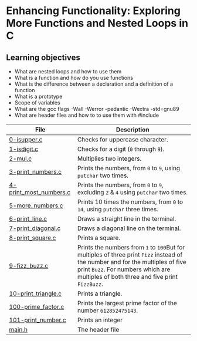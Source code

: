 # Enhancing Functionality: Exploring More Functions and Nested Loops in C

## Learning objectives 
* What are nested loops and how to use them
* What is a function and how do you use functions
* What is the difference between a declaration and a definition of a function
* What is a prototype
* Scope of variables
* What are the gcc flags -Wall -Werror -pedantic -Wextra -std=gnu89
* What are header files and how to to use them with #include

| File      | Description |
| ----------- | ----------- |
| [0-isupper.c](https://github.com/blackpearlRZ/alx-low_level_programming/blob/master/0x04-more_functions_nested_loops/0-isupper.c) | Checks for uppercase character. |
| [1-isdigit.c](https://github.com/blackpearlRZ/alx-low_level_programming/blob/master/0x04-more_functions_nested_loops/1-isdigit.c) | Checks for a digit (``0`` through ``9``). |
| [2-mul.c](https://github.com/blackpearlRZ/alx-low_level_programming/blob/master/0x04-more_functions_nested_loops/2-mul.c) | Multiplies two integers. |
| [3-print_numbers.c](https://github.com/blackpearlRZ/alx-low_level_programming/blob/master/0x04-more_functions_nested_loops/3-print_numbers.c) | Prints the numbers, from ``0`` to ``9``, using ``putchar`` two times. |
| [4-print_most_numbers.c](https://github.com/blackpearlRZ/alx-low_level_programming/blob/master/0x04-more_functions_nested_loops/4-print_most_numbers.c) | Prints the numbers, from ``0`` to ``9``, excluding ``2`` & ``4`` using ``putchar`` two times. |
| [5-more_numbers.c](https://github.com/blackpearlRZ/alx-low_level_programming/blob/master/0x04-more_functions_nested_loops/5-more_numbers.c) | Prints 10 times the numbers, from ``0`` to ``14``, using ``putchar`` three times. |
| [6-print_line.c](https://github.com/blackpearlRZ/alx-low_level_programming/blob/master/0x04-more_functions_nested_loops/6-print_line.c) | Draws a straight line in the terminal. |
| [7-print_diagonal.c](https://github.com/blackpearlRZ/alx-low_level_programming/blob/master/0x04-more_functions_nested_loops/7-print_diagonal.c) | Draws a diagonal line on the terminal. |
| [8-print_square.c](https://github.com/blackpearlRZ/alx-low_level_programming/blob/master/0x04-more_functions_nested_loops/8-print_square.c) | Prints a square. |
| [9-fizz_buzz.c](https://github.com/blackpearlRZ/alx-low_level_programming/blob/master/0x04-more_functions_nested_loops/9-fizz_buzz.c) | Prints the numbers from ``1`` to ``100``But for multiples of three print ``Fizz`` instead of the number and for the multiples of five print ``Buzz``. For numbers which are multiples of both three and five print ``FizzBuzz``. |
| [10-print_triangle.c](https://github.com/blackpearlRZ/alx-low_level_programming/blob/master/0x04-more_functions_nested_loops/10-print_triangle.c) | Prints a triangle. |
| [100-prime_factor.c](https://github.com/blackpearlRZ/alx-low_level_programming/blob/master/0x04-more_functions_nested_loops/100-prime_factor.c) |  Prints the largest prime factor of the number ``612852475143``. |
| [101-print_number.c](https://github.com/blackpearlRZ/alx-low_level_programming/blob/master/0x04-more_functions_nested_loops/101-print_number.c) | Prints an integer |
| [main.h](https://github.com/Matsadura/alx-low_level_programming/blob/master/0x04-more_functions_nested_loops/main.h) | The header file |
